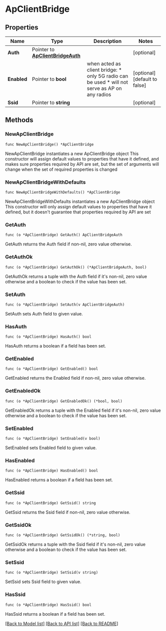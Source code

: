 # ApClientBridge

## Properties

Name | Type | Description | Notes
------------ | ------------- | ------------- | -------------
**Auth** | Pointer to [**ApClientBridgeAuth**](ApClientBridgeAuth.md) |  | [optional] 
**Enabled** | Pointer to **bool** | when acted as client bridge: * only 5G radio can be used * will not serve as AP on any radios | [optional] [default to false]
**Ssid** | Pointer to **string** |  | [optional] 

## Methods

### NewApClientBridge

`func NewApClientBridge() *ApClientBridge`

NewApClientBridge instantiates a new ApClientBridge object
This constructor will assign default values to properties that have it defined,
and makes sure properties required by API are set, but the set of arguments
will change when the set of required properties is changed

### NewApClientBridgeWithDefaults

`func NewApClientBridgeWithDefaults() *ApClientBridge`

NewApClientBridgeWithDefaults instantiates a new ApClientBridge object
This constructor will only assign default values to properties that have it defined,
but it doesn't guarantee that properties required by API are set

### GetAuth

`func (o *ApClientBridge) GetAuth() ApClientBridgeAuth`

GetAuth returns the Auth field if non-nil, zero value otherwise.

### GetAuthOk

`func (o *ApClientBridge) GetAuthOk() (*ApClientBridgeAuth, bool)`

GetAuthOk returns a tuple with the Auth field if it's non-nil, zero value otherwise
and a boolean to check if the value has been set.

### SetAuth

`func (o *ApClientBridge) SetAuth(v ApClientBridgeAuth)`

SetAuth sets Auth field to given value.

### HasAuth

`func (o *ApClientBridge) HasAuth() bool`

HasAuth returns a boolean if a field has been set.

### GetEnabled

`func (o *ApClientBridge) GetEnabled() bool`

GetEnabled returns the Enabled field if non-nil, zero value otherwise.

### GetEnabledOk

`func (o *ApClientBridge) GetEnabledOk() (*bool, bool)`

GetEnabledOk returns a tuple with the Enabled field if it's non-nil, zero value otherwise
and a boolean to check if the value has been set.

### SetEnabled

`func (o *ApClientBridge) SetEnabled(v bool)`

SetEnabled sets Enabled field to given value.

### HasEnabled

`func (o *ApClientBridge) HasEnabled() bool`

HasEnabled returns a boolean if a field has been set.

### GetSsid

`func (o *ApClientBridge) GetSsid() string`

GetSsid returns the Ssid field if non-nil, zero value otherwise.

### GetSsidOk

`func (o *ApClientBridge) GetSsidOk() (*string, bool)`

GetSsidOk returns a tuple with the Ssid field if it's non-nil, zero value otherwise
and a boolean to check if the value has been set.

### SetSsid

`func (o *ApClientBridge) SetSsid(v string)`

SetSsid sets Ssid field to given value.

### HasSsid

`func (o *ApClientBridge) HasSsid() bool`

HasSsid returns a boolean if a field has been set.


[[Back to Model list]](../README.md#documentation-for-models) [[Back to API list]](../README.md#documentation-for-api-endpoints) [[Back to README]](../README.md)


